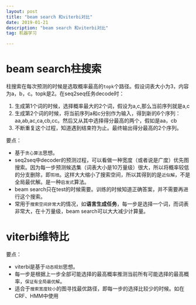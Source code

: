 ```yaml
---
layout: post
title: "beam search 和viterbi对比"
date: 2019-01-21
description: "beam search 和viterbi对比"
tag: 机器学习

---
```


# beam search柱搜索
柱搜索在每次预测的时候是选取概率最高的`topk`个路径。假设词表大小为3，内容为a，b，c。topk是2。在seq2seq任务decode时：
1. 生成第1个词的时候，选择概率最大的2个词，假设为a,c,那么当前序列就是a,c
2. 生成第2个词的时候，将当前序列a和c分别作为输入，得到新的6个序列：aa,ab,ac,ca,cb,cc。然后又从其中选择得分最高的两个，假如是aa，cb
3. 不断重复这个过程，知道遇到结束符为止。最终输出得分最高的2个序列。

要点：
- 基于`贪心算法`思想。
- seq2seq中decoder的预测过程，可以看做一种宽度（或者说是广度）优先图搜索。因为每一步预测候选集（词表大小是10万量级）很大，所以将概率较低的分支删除，即`剪枝`。这样大大缩小了搜索空间，所以其得到的是`近似解`，不是全局最优解。是一种`启发式`算法。
- beam search只在test的时候需要。训练的时候知道正确答案，并不需要再进行这个搜索。
- 常用于`搜索空间非常大`的情况，如**语言生成任务**，每一步是选择一个词，而词表非常大，在十万量级，beam search可以大大减少计算量。


# viterbi维特比
要点：
- viterbi是基于`动态规划`思想。
- 每一步是根据上一步全部可能选择的最高概率推测当前所有可能选择的最高概率，`保证有全局最优解`。
- 适合于`搜索宽度较小`的图寻找最优路径，即每一步的选择比较少的时候。如在CRF、HMM中使用

